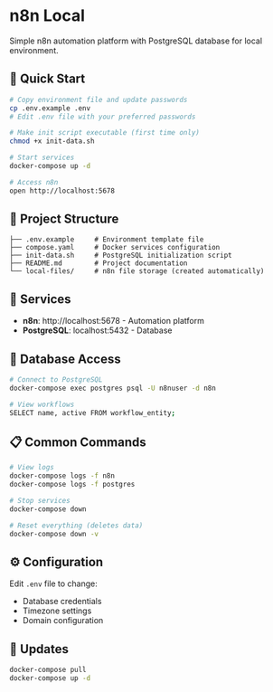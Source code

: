 # n8n Local

Simple n8n automation platform with PostgreSQL database for local environment.

## 🚀 Quick Start

```bash
# Copy environment file and update passwords
cp .env.example .env
# Edit .env file with your preferred passwords

# Make init script executable (first time only)
chmod +x init-data.sh

# Start services
docker-compose up -d

# Access n8n
open http://localhost:5678
```

## 📁 Project Structure

```
├── .env.example     # Environment template file
├── compose.yaml     # Docker services configuration
├── init-data.sh     # PostgreSQL initialization script
├── README.md        # Project documentation
└── local-files/     # n8n file storage (created automatically)
```

## 🔧 Services

- **n8n**: http://localhost:5678 - Automation platform
- **PostgreSQL**: localhost:5432 - Database

## 💾 Database Access

```bash
# Connect to PostgreSQL
docker-compose exec postgres psql -U n8nuser -d n8n

# View workflows
SELECT name, active FROM workflow_entity;
```

## 📋 Common Commands

```bash
# View logs
docker-compose logs -f n8n
docker-compose logs -f postgres

# Stop services
docker-compose down

# Reset everything (deletes data)
docker-compose down -v
```

## ⚙️ Configuration

Edit `.env` file to change:
- Database credentials
- Timezone settings
- Domain configuration

## 🔄 Updates

```bash
docker-compose pull
docker-compose up -d
```

